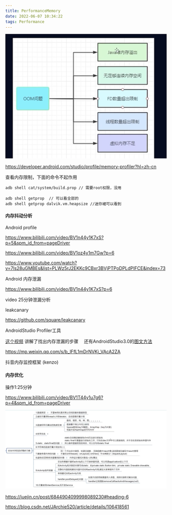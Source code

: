 ```yaml
---
title: PerformanceMemory
date: 2022-06-07 10:34:22
tags: Performance
---
```






<img src="PerformanceMemory/2022-06-06-3.40.43.png" alt="2022-06-06-3.40.43" style="zoom:50%;" />





https://developer.android.com/studio/profile/memory-profiler?hl=zh-cn





查看内存限制，下面的命令不起作用

```
adb shell cat/system/build.prop // 需要root权限，没用

adb shell getprop  // 可以看全部的
adb shell getprop dalvik.vm.heapsize //迷你裙可以看到
```



####  内存抖动分析

Android profile

https://www.bilibili.com/video/BV1n44y1K7xS?p=5&spm_id_from=pageDriver

https://www.bilibili.com/video/BV1oz4y1m7Gw?p=6

https://www.youtube.com/watch?v=7ls28uGMBEs&list=PLWz5rJ2EKKc9CBxr3BVjPTPoDPLdPIFCE&index=73



Android 内存泄漏

https://www.bilibili.com/video/BV1n44y1K7xS?p=6

video 25分钟泄漏分析



leakcanary

https://github.com/square/leakcanary









AndroidStudio Profiler工具

[这个视频](https://www.youtube.com/watch?v=qJ1QLgiL24o) 讲解了找出内存泄漏的步骤　
还有AndroidStudio3.0的[图文方法](https://www.jianshu.com/p/bdfd2a6b2681) 





https://mp.weixin.qq.com/s/b_lFfL1mDrNVKj_VAcA2ZA



抖音内存监控框架 (kenzo)



#### 内存优化

操作1:25分钟

https://www.bilibili.com/video/BV1T44y1u7g6?p=4&spm_id_from=pageDriver



![20220608101926](PerformanceMemory/20220608101926.jpg)



https://juejin.cn/post/6844904099998089230#heading-6



https://blog.csdn.net/JArchie520/article/details/106418561
